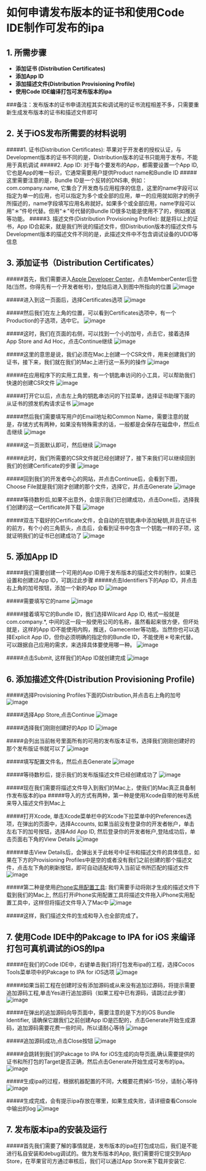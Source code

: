 # 如何申请发布版本的证书和使用Code IDE制作可发布的ipa

## 1. 所需步骤

- **添加证书 (Distribution Certificates)**
- **添加App ID**
- **添加描述文件(Distribution Provisioning Profile)**
- **使用Code IDE编译打包可发布版本的ipa**

###备注：发布版本的证书申请流程其实和调试用的证书流程相差不多，只需要重新生成发布版本的证书和描述文件即可



## 2. 关于iOS发布所需要的材料说明


#####1. 证书(Distribution Certificates): 苹果对于开发者的授权认证，与Development版本的证书不同的是，Distribution版本的证书只能用于发布，不能用于真机调试
#####2. App ID: 对于每个要发布的App，都需要设置一个App ID, 它也是App的唯一标识，它通常需要用户提供Product name和Bundle ID
#####这里需要注意的是，Bundle ID是一个反转的DNS串, 例如：com.company.name, 它集合了开发商与应用程序的信息，这里的name字段可以指定为单一的应用，也可以指定为多个或全部的应用，单一的应用就如刚才的例子所描述的，name字段填写应用名称就好。如果多个或全部应用，name字段可以用“＊”件号代替。但用“＊”号代替的Bundle ID很多功能是使用不了的，例如推送等功能。
#####3. 描述文件(Distribution Provisioning Profile): 就是将以上的证书，App ID合起来，就是我们所说的描述文件，但Distribution版本的描述文件与Development版本的描述文件不同的是，此描述文件中不包含调试设备的UDID等信息

## 3. 添加证书（Distribution Certificates）

#####首先，我们需要进入[Apple Developer Center](http://developer.apple.com)，点击MemberCenter后登陆(当然，你得先有一个开发者帐号)，登陆后进入到图中所指向的位置
![image](res/certificate1.png)

#####进入到这一页面后，选择Certificates选项
![image](res/certificate2.png)

#####然后我们在左上角的位置，可以看到Certificates选项中，有一个Production的子选项，选中它。
![image](res/certificate3.png)

#####这时，我们在页面的右侧，可以找到一个小的加号，点击它，接着选择App Store and Ad Hoc，点击Continue继续
![image](res/certificate4.png)

#####这里的意思是说，我们必须在Mac上创建一个CSR文件，用来创建我们的证书，接下来，我们就在我们的Mac上进行这一系列的操作
![image](res/certificate5.png)

#####在应用程序下的实用工具里，有一个钥匙串访问的小工具，可以帮助我们快速的创建CSR文件
![image](res/certificate6.png)

#####打开它以后，点击左上角的钥匙串访问的下拉菜单，选择证书助理下面的从证书的颁发机构请求证书
![image](res/certificate7.png)

#####然后我们需要填写用户的Email地址和Common Name，需要注意的就是，存储方式有两种，如果没有特殊需求的话，一般都是会保存在磁盘中，然后点击继续
![image](res/certificate8.png)

#####这一页面默认即可，然后继续
![image](res/certificate9.png)

#####此时，我们所需要的CSR文件就已经创建好了，接下来我们可以继续回到我们的创建Certificate的步骤
![image](res/certificate10.png)

#####回到我们的开发者中心的网站，并点击Continue后，会看到下图，Choose File就是我们刚才创建的那个文件，选择它，并点击Generate
![image](res/certificate11.png)

#####等待数秒后,如果不出意外，会提示我们已创建成功，点击Done后，选择我们创建的这一Certificate并下载
![image](res/certificate12.png)

#####双击下载好的Certificate文件，会自动的在钥匙串中添加秘钥,并且在证书的前方，有个小的三角箭头，点击后，会看到证书中包含一个钥匙一样的子项，这就证明我们的证书已创建成功了
![image](res/certificate13.png)

## 5. 添加App ID

#####我们需要创建一个可用的App ID用于发布版本的描述文件的制作，如果已设置和创建过App ID，可跳过此步骤
#####点击Identifiers下的App ID，并点击右上角的加号按钮，添加一个新的App ID
![image](res/appid1.png)

#####需要填写它的name
![image](res/appid2.png)

#####接着填写它的Bundle ID，我们选择Wilcard App ID, 格式一般就是com.company.*, 中间的这一段一般使用公司的名称，虽然看起来很方便，但坏处就是，这样的App ID不能使用内购，推送，Gamecenter等功能。当然你也可以选择Explicit App ID，但你必须明确的指定你的Bundle ID，不能使用＊号来代替。可以跟据自己应用的需求，来选择具体要使用哪一种。
![image](res/appid3.png)

#####点击Submit, 这样我们的App ID就创建完成
![image](res/appid4.png)

## 6. 添加描述文件(Distribution Provisioning Profile)

#####选择Provisioning Profiles下面的Distribution,并点击右上角的加号
![image](res/profile1.png)

#####选择App Store,点击Continue
![image](res/profile2.png)

#####选择我们刚刚创建好的App ID
![image](res/profile3.png)

#####会列出当前帐号里面所有的可用的发布版本证书，选择我们刚刚创建好的那个发布版证书就可以了
![image](res/profile4.png)

#####填写配置文件名，然后点击Generate
![image](res/profile5.png)

#####等待数秒后，提示我们的发布版描述文件已经创建成功了
![image](res/profile6.png)

#####现在我们需要将描述文件导入到我们的Mac上，使我们的Mac真正具备制作发布版本的ipa
#####导入的方式有两种，第一种是使用Xcode自带的帐号系统来导入描述文件到Mac上

#####打开Xcode, 单击Xcode菜单栏中的Xcode下拉菜单中的Preferences选项，在弹出的页面中，选择Accounts, 如果当前没有登录你的开发者帐户，单击左右下的加号按钮，选择Add App ID, 然后登录你的开发者帐户,登陆成功后，单击页面右下角的View Details
![image](res/profile7.png)

#####单击View Details后，会弹出关于此帐号中证书和描述文件的具体信息，如果在下方的Provisioning Profiles中是空的或者没有我们之前创建的那个描述文件，点击左下角的刷新按钮，即可自动适配和导入当前证书所匹配的描述文件
![image](res/profile8.png)

#####第二种是使用[iPhone实用配置工具](http://support.apple.com/kb/DL1465?viewlocale=zh_CN&locale=zh_CN): 我们需要手动将刚才生成的描述文件下载到我们的Mac上, 然后打开iPhone实用配置工具将描述文件拖入iPhone实用配置工具中，这样但将描述文件导入了Mac中
![image](res/profile9.png)

#####这样，我们描述文件的生成和导入也全部完成了。

## 7. 使用Code IDE中的Pakcage to IPA for iOS 来编译打包可真机调试的iOS的Ipa

#####在我们的Code IDE中，右键单击我们将打包发布ipa的工程，选择Cocos Tools菜单项中的Pakcage to IPA for iOS选项
![image](res/publish1.png)

#####如果当前工程在创建时没有添加源码或从来没有追加过源码，将提示需要追加源码工程,单击Yes进行追加源码（如果工程中已有源码，请跳过此步骤）
![image](res/publish2.png)

#####在弹出的追加源码向导页面中，需要注意的是下方的iOS Bundle Identifier, 请确保它跟我们之前创建App ID是匹配的，点击Generate开始生成源码，追加源码需要花费一些时间，所以请耐心等待
![image](res/publish3.png)

#####追加源码成功,点击Close按钮
![image](res/publish4.png)

#####会跳转到我们的Pakcage to IPA for iOS生成的向导页面,确认需要提供的证书和所打包的Target是否正确，然后点击Generate开始生成可发布的ipa。
![image](res/publish5.png)

#####生成ipa的过程，根据机器配置的不同，大概要花费掉5-15分，请耐心等待
![image](res/publish6.png)

#####生成完成，会有提示ipa存放在哪里，如果生成失败，请详细查看Console中输出的log
![image](res/publish7.png)

## 7. 发布版本ipa的安装及运行
#####首先我们需要了解的事情就是，发布版本的ipa在打包成功后，我们是不能进行私自安装和debug调试的。做为发布版本的App, 我们需要将它提交到App Store，在苹果官司方通过审核后，我们可以通过App Store来下载并安装它.